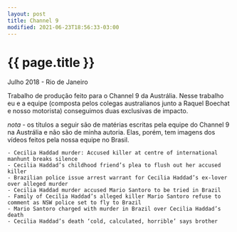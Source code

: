 ```yaml
---
layout: post
title: Channel 9
modified: 2021-06-23T18:56:33-03:00
---
```


{{ page.title }}
================

<p class="meta"> Julho 2018 - Rio de Janeiro</p>

Trabalho de produção feito para o Channel 9 da Austrália. Nesse trabalho eu e a equipe (composta pelos colegas australianos junto a Raquel Boechat e nosso motorista)  conseguimos duas exclusivas de impacto.

*nota* - os títulos a seguir são de matérias escritas pela equipe do Channel 9 na Austrália e não são de minha autoria. Elas, porém, tem imagens dos vídeos feitos pela nossa equipe no Brasil. 

    - Cecilia Haddad murder: Accused killer at centre of international manhunt breaks silence
    - Cecilia Haddad’s childhood friend’s plea to flush out her accused killer
    - Brazilian police issue arrest warrant for Cecilia Haddad’s ex-lover over alleged murder
    - Cecilia Haddad murder accused Mario Santoro to be tried in Brazil
    - Family of Cecilia Haddad’s alleged killer Mario Santoro refuse to comment as NSW police set to fly to Brazil
    - Mario Santoro charged with murder in Brazil over Cecilia Haddad’s death
    - Cecilia Haddad’s death ‘cold, calculated, horrible’ says brother

